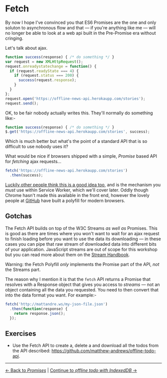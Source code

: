 # Fetch

By now I hope I've convinced you that ES6 Promises are the one and only soluton to asynchronous flow and that — if you're anything like me — will no longer be able to look at a web api built in the Pre-Promise era without cringing.

Let's talk about ajax.

```js
function success(response) { /* do something */ }
var request = new XMLHttpRequest();
request.onreadystatechange = function() {
  if (request.readyState === 4) {
    if (request.status === 200) {
      success(request.response);
    }
  }
};
request.open('https://offline-news-api.herokaupp.com/stories');
request.send();
```

OK, to be fair nobody actually writes this.  They'll normally do something like:-

```js
function success(response) { /* do something */ }
$.get('https://offline-news-api.herokaupp.com/stories', success);
```

Which is much better but what's the point of a standard API that is so difficult to use nobody uses it?

What would be nice if browsers shipped with a simple, _Promise_ based API for _fetching_ ajax requests…

```js
fetch('https://offline-news-api.herokaupp.com/stories')
  .then(success);
```

[Luckily other people think this is a good idea too](http://fetch.spec.whatwg.org/), and is the mechanism you *must* use within Service Worker, which we'll cover later.  Oddly though Chrome hasn't made this available in the front end, however the lovely people at [GitHub](https://www.github.com/github/fetch) have built a polyfill for modern browsers.

## Gotchas

The Fetch API builds on top of the W3C Streams _as well as_ Promises.  This is good as there are times where you won't want to wait for an ajax request to finish loading before you want to use the data its downloading — in these cases you can pipe that raw stream of downloaded data into different bits of your application.  JavaScript streams are out of scope for this workshop but you can read more about them on the [Stream Handbook](https://github.com/substack/stream-handbook).

Warning: the Fetch Polyfill _only_ implements the Promise part of the API, *not* the Streams part.

The reason why I mention it is that the `fetch` API returns a Promise that resolves with a Response object that gives you access to *streams* — not an object containing all the data you requested.  You need to then convert that into the data format you want.  For example:-

```js
fetch('http://mattandre.ws/my-json-file.json')
  .then(function(response) {
    return response.json();
  });
```

## Exercises

- Use the Fetch API to create a, delete a and download all the todos from the API described: https://github.com/matthew-andrews/offline-todo-api.

---

[← Back to *Promises*](./) | [Continue to *offline todo with IndexedDB* →](../03-offline-todo)

